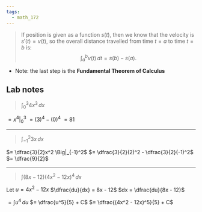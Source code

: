 ```yaml
---
tags:
  - math_172
---
```


> If position is given as a function $s(t)$, then we know that the velocity is $s'(t) = v(t)$, so the overall distance travelled from time $t = a$ to time $t = b$ is:
> $$ \int_a^b v(t) \, dt = s(b) - s(a). $$

- Note: the last step is the **Fundamental Theorem of Calculus**

## Lab notes

> $\displaystyle \int_0^3 4x^3 \, dx$

$= x^4 \Big|_0^3$
$= (3)^4 - (0)^4$
$= 81$

---

> $\displaystyle \int_{-1}^2 3x \, dx$

$= \dfrac{3}{2}x^2 \Big|_{-1}^2$
$= \dfrac{3}{2}(2)^2 - \dfrac{3}{2}(-1)^2$
$= \dfrac{9}{2}$

---

> $\displaystyle \int (8x - 12)(4x^2 - 12x)^4 \, dx$

Let $u = 4x^2 - 12x$
$\dfrac{du}{dx} = 8x - 12$
$dx = \dfrac{du}{8x - 12}$

$= \displaystyle \int u^4 \, du$
$= \dfrac{u^5}{5} + C$
$= \dfrac{(4x^2 - 12x)^5}{5} + C$